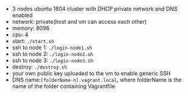 - 3 nodes ubuntu 1604 cluster with DHCP private network and DNS enabled
- network: private(host and vm can access each other)
- memory: 8096
- cpu: 4
- start: `./start.sh`
- ssh to node 1:  `./login-node1.sh`
- ssh to node 2:  `./login-node2.sh`
- ssh to node 3:  `./login-node3.sh`
- destroy: `./destroy.sh`
- your own public key uploaded to the vm to enable generic SSH
- DNS name:`[folderName-n].vagrant.local`, where folderName is the name of the folder containing Vagrantfile
